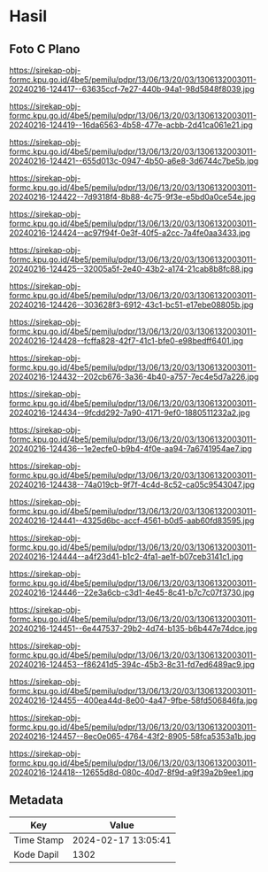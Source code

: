 # Hasil

## Foto C Plano

https://sirekap-obj-formc.kpu.go.id/4be5/pemilu/pdpr/13/06/13/20/03/1306132003011-20240216-124417--63635ccf-7e27-440b-94a1-98d5848f8039.jpg

https://sirekap-obj-formc.kpu.go.id/4be5/pemilu/pdpr/13/06/13/20/03/1306132003011-20240216-124419--16da6563-4b58-477e-acbb-2d41ca061e21.jpg

https://sirekap-obj-formc.kpu.go.id/4be5/pemilu/pdpr/13/06/13/20/03/1306132003011-20240216-124421--655d013c-0947-4b50-a6e8-3d6744c7be5b.jpg

https://sirekap-obj-formc.kpu.go.id/4be5/pemilu/pdpr/13/06/13/20/03/1306132003011-20240216-124422--7d9318f4-8b88-4c75-9f3e-e5bd0a0ce54e.jpg

https://sirekap-obj-formc.kpu.go.id/4be5/pemilu/pdpr/13/06/13/20/03/1306132003011-20240216-124424--ac97f94f-0e3f-40f5-a2cc-7a4fe0aa3433.jpg

https://sirekap-obj-formc.kpu.go.id/4be5/pemilu/pdpr/13/06/13/20/03/1306132003011-20240216-124425--32005a5f-2e40-43b2-a174-21cab8b8fc88.jpg

https://sirekap-obj-formc.kpu.go.id/4be5/pemilu/pdpr/13/06/13/20/03/1306132003011-20240216-124426--303628f3-6912-43c1-bc51-e17ebe08805b.jpg

https://sirekap-obj-formc.kpu.go.id/4be5/pemilu/pdpr/13/06/13/20/03/1306132003011-20240216-124428--fcffa828-42f7-41c1-bfe0-e98bedff6401.jpg

https://sirekap-obj-formc.kpu.go.id/4be5/pemilu/pdpr/13/06/13/20/03/1306132003011-20240216-124432--202cb676-3a36-4b40-a757-7ec4e5d7a226.jpg

https://sirekap-obj-formc.kpu.go.id/4be5/pemilu/pdpr/13/06/13/20/03/1306132003011-20240216-124434--9fcdd292-7a90-4171-9ef0-1880511232a2.jpg

https://sirekap-obj-formc.kpu.go.id/4be5/pemilu/pdpr/13/06/13/20/03/1306132003011-20240216-124436--1e2ecfe0-b9b4-4f0e-aa94-7a6741954ae7.jpg

https://sirekap-obj-formc.kpu.go.id/4be5/pemilu/pdpr/13/06/13/20/03/1306132003011-20240216-124438--74a019cb-9f7f-4c4d-8c52-ca05c9543047.jpg

https://sirekap-obj-formc.kpu.go.id/4be5/pemilu/pdpr/13/06/13/20/03/1306132003011-20240216-124441--4325d6bc-accf-4561-b0d5-aab60fd83595.jpg

https://sirekap-obj-formc.kpu.go.id/4be5/pemilu/pdpr/13/06/13/20/03/1306132003011-20240216-124444--a4f23d41-b1c2-4fa1-ae1f-b07ceb3141c1.jpg

https://sirekap-obj-formc.kpu.go.id/4be5/pemilu/pdpr/13/06/13/20/03/1306132003011-20240216-124446--22e3a6cb-c3d1-4e45-8c41-b7c7c07f3730.jpg

https://sirekap-obj-formc.kpu.go.id/4be5/pemilu/pdpr/13/06/13/20/03/1306132003011-20240216-124451--6e447537-29b2-4d74-b135-b6b447e74dce.jpg

https://sirekap-obj-formc.kpu.go.id/4be5/pemilu/pdpr/13/06/13/20/03/1306132003011-20240216-124453--f86241d5-394c-45b3-8c31-fd7ed6489ac9.jpg

https://sirekap-obj-formc.kpu.go.id/4be5/pemilu/pdpr/13/06/13/20/03/1306132003011-20240216-124455--400ea44d-8e00-4a47-9fbe-58fd506846fa.jpg

https://sirekap-obj-formc.kpu.go.id/4be5/pemilu/pdpr/13/06/13/20/03/1306132003011-20240216-124457--8ec0e065-4764-43f2-8905-58fca5353a1b.jpg

https://sirekap-obj-formc.kpu.go.id/4be5/pemilu/pdpr/13/06/13/20/03/1306132003011-20240216-124418--12655d8d-080c-40d7-8f9d-a9f39a2b9ee1.jpg


## Metadata

| Key        | Value               |
| ---------- | ------------------- |
| Time Stamp | 2024-02-17 13:05:41 |
| Kode Dapil | 1302                |



